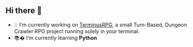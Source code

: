## Hi there 👋

- 💡 I’m currently working on [TerminusRPG](https://github.com/daniel-cech-creator/TerminusRPG), a small Turn-Based, Dungeon Crawler RPG project running solely in your terminal.
- 📚� I’m currently learning **Python**
<!--
**daniel-cech-creator/daniel-cech-creator** is a ✨ _special_ ✨ repository because its `README.md` (this file) appears on your GitHub profile.

Here are some ideas to get you started:

- 🔭 I’m currently working on ...
- 🌱 I’m currently learning ...
- 👯 I’m looking to collaborate on ...
- 🤔 I’m looking for help with ...
- 💬 Ask me about ...
- 📫 How to reach me: ...
- 😄 Pronouns: ...
- ⚡ Fun fact: ...
-->
